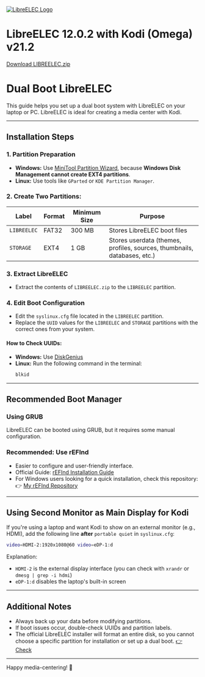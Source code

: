 [![LibreELEC Logo](https://forum.libreelec.tv/core/images/style-3/pageLogo.png)](https://libreelec.tv/downloads/)

# LibreELEC 12.0.2 with Kodi (Omega) v21.2

[Download LIBREELEC.zip](https://pixeldrain.com/u/pnKSQHWg)

# Dual Boot LibreELEC

This guide helps you set up a dual boot system with LibreELEC on your laptop or PC. LibreELEC is ideal for creating a media center with Kodi.

---

## Installation Steps

### 1. Partition Preparation

- **Windows:** Use [MiniTool Partition Wizard](https://www.partitionwizard.com/download.html), because **Windows Disk Management cannot create EXT4 partitions**.
- **Linux:** Use tools like `GParted` or `KDE Partition Manager`.

### 2. Create Two Partitions:

| Label       | Format | Minimum Size | Purpose                                                                  |
|-------------|--------|--------------|--------------------------------------------------------------------------|
| `LIBREELEC` | FAT32  | 300 MB       | Stores LibreELEC boot files                                              |
| `STORAGE`   | EXT4   | 1 GB         | Stores userdata (themes, profiles, sources, thumbnails, databases, etc.) |

### 3. Extract LibreELEC

- Extract the contents of `LIBREELEC.zip` to the `LIBREELEC` partition.

### 4. Edit Boot Configuration

- Edit the `syslinux.cfg` file located in the `LIBREELEC` partition.
- Replace the `UUID` values for the `LIBREELEC` and `STORAGE` partitions with the correct ones from your system.

#### How to Check UUIDs:

- **Windows:** Use [DiskGenius](https://www.diskgenius.com/download.php)
- **Linux:** Run the following command in the terminal:
  ```bash
  blkid
  ```

---

## Recommended Boot Manager

### Using GRUB
LibreELEC can be booted using GRUB, but it requires some manual configuration.

### **Recommended: Use rEFInd**
- Easier to configure and user-friendly interface.
- Official Guide: [rEFInd Installation Guide](https://www.rodsbooks.com/refind/installing.html)
- For Windows users looking for a quick installation, check this repository:
  👉 [My rEFInd Repository](https://github.com/GilangAlRusliadi/rEFInd)

---

## Using Second Monitor as Main Display for Kodi

If you're using a laptop and want Kodi to show on an external monitor (e.g., HDMI), add the following line **after** `portable quiet` in `syslinux.cfg`:

```bash
video=HDMI-2:1920x1080@60 video=eDP-1:d
```

Explanation:
- `HDMI-2` is the external display interface (you can check with `xrandr` or `dmesg | grep -i hdmi`)
- `eDP-1:d` disables the laptop's built-in screen

---

## Additional Notes

- Always back up your data before modifying partitions.
- If boot issues occur, double-check UUIDs and partition labels.
- The official LibreELEC installer will format an entire disk, so you cannot choose a specific partition for installation or set up a dual boot. [👉 Check](https://wiki.libreelec.tv/configuration/dual-boot)

---

Happy media-centering! 🎉
